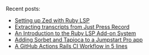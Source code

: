 Recent posts:

<!--START_SECTION:feed-->
* [Setting up Zed with Ruby LSP](http://www.andywaite.com/2025/03/31/setting-up-zed-with-ruby-lsp.html)
* [Extracting transcripts from Just Press Record](http://www.andywaite.com/2024/12/08/extracting-transcripts-from-just-press-record.html)
* [An Introduction to the Ruby LSP Add-on System](http://www.andywaite.com/2024/10/03/the-ruby-lsp-addon-system.html)
* [Adding Sorbet and Tapioca to a Jumpstart Pro app](http://www.andywaite.com/2023/09/17/jumpstart-rails-pro-sorbet-tapioca.html)
* [A GitHub Actions Rails CI Workflow in 5 lines](http://www.andywaite.com/2022/04/15/reusable-github-actions-rails-workflow.html)
<!--END_SECTION:feed-->
